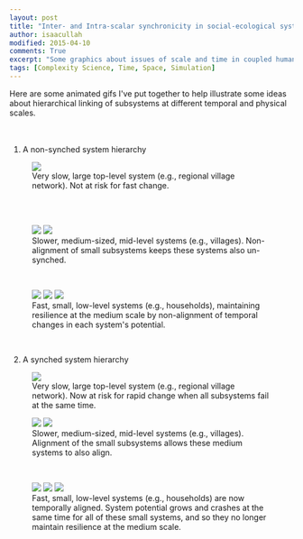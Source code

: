 ```yaml
---
layout: post
title: "Inter- and Intra-scalar synchronicity in social-ecological systems"
author: isaacullah
modified: 2015-04-10
comments: True
excerpt: "Some graphics about issues of scale and time in coupled human-natural systems"
tags: [Complexity Science, Time, Space, Simulation]
---
```


Here are some animated gifs I've put together to help illustrate some ideas about hierarchical linking of subsystems at different temporal and physical scales.
<br>
<br>
<br>

1) A non-synched system hierarchy

<figure>
	<img src="//isaacullah.github.io/images/scaled_adcyc_gifs/very_slow_cycle.gif">
	<figcaption>Very slow, large top-level system (e.g., regional village network). Not at risk for fast change.</figcaption>
</figure>
<br>
<br>

<figure class="half">
	<img src="//isaacullah.github.io/images/scaled_adcyc_gifs/slow_cycle.gif">
	<img src="//isaacullah.github.io/images/scaled_adcyc_gifs/slow_cycle3.gif">
	<figcaption>Slower, medium-sized, mid-level systems (e.g., villages). Non-alignment of small subsystems keeps these systems also un-synched.</figcaption>
</figure>
<br>

<figure class="third">
	<img src="//isaacullah.github.io/images/scaled_adcyc_gifs/fast_cycle.gif">
	<img src="//isaacullah.github.io/images/scaled_adcyc_gifs/fast_cycle2.gif">
	<img src="//isaacullah.github.io/images/scaled_adcyc_gifs/fast_cycle4.gif">
	<figcaption>Fast, small, low-level systems (e.g., households), maintaining resilience at the medium scale by non-alignment of temporal changes in each system's potential.</figcaption>
</figure>
<br>



2) A synched system hierarchy

<figure>
	<img src="//isaacullah.github.io/images/scaled_adcyc_gifs/very_slow_cycle.gif">
	<figcaption>Very slow, large top-level system (e.g., regional village network). Now at risk for rapid change when all subsystems fail at the same time. </figcaption>
</figure>

<figure class="half">
	<img src="//isaacullah.github.io/images/scaled_adcyc_gifs/slow_cycle.gif">
	<img src="//isaacullah.github.io/images/scaled_adcyc_gifs/slow_cycle.gif">
	<figcaption>Slower, medium-sized, mid-level systems (e.g., villages). Alignment of the small subsystems allows these medium systems to also align.</figcaption>
</figure>
<br>


<figure class="third">
	<img src="//isaacullah.github.io/images/scaled_adcyc_gifs/fast_cycle.gif">
	<img src="//isaacullah.github.io/images/scaled_adcyc_gifs/fast_cycle.gif">
	<img src="//isaacullah.github.io/images/scaled_adcyc_gifs/fast_cycle.gif">
	<figcaption>Fast, small, low-level systems (e.g., households) are now temporally aligned. System potential grows and crashes at the same time for all of these small systems, and so they no longer maintain resilience at the medium scale.</figcaption>
</figure>
<br>


